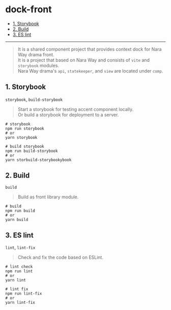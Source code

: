 # dock-front

- [1. Storybook](#1-storybook)
- [2. Build](#2-build)
- [3. ES lint](#3-es-lint)

--- 

> It is a shared component project that provides context dock for Nara Way drama front.  
> It is a project that based on Nara Way and consists of `vite` and `storybook` modules.  
> Nara Way drama's `api`, `statekeeper`, and `view` are located under `comp`.

## 1. Storybook

`storybook`, `build-storybook`

> Start a storybook for testing accent component locally.  
> Or build a storybook for deployment to a server.

```shell
# storybook
npm run storybook
# or
yarn storybook

# build storybook
npm run build-storybook
# or
yarn storbuild-storybookybook
```

## 2. Build

`build`

> Build as front library module.  

```shell
# build
npm run build
# or
yarn build
```

## 3. ES lint

`lint`, `lint-fix`

> Check and fix the code based on ESLint.

```shell
# lint check
npm run lint
# or
yarn lint

# lint fix
npm run lint-fix
# or
yarn lint-fix
```
